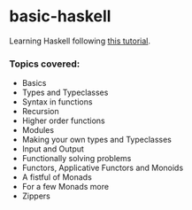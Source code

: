 basic-haskell
=============

Learning Haskell following [this tutorial](http://learnyouahaskell.com/chapters).

### Topics covered:

* Basics
* Types and Typeclasses
* Syntax in functions
* Recursion
* Higher order functions
* Modules
* Making your own types and Typeclasses
* Input and Output
* Functionally solving problems
* Functors, Applicative Functors and Monoids
* A fistful of Monads
* For a few Monads more
* Zippers
